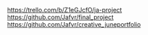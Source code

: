 https://trello.com/b/Z1eGJcfO/ja-project
https://github.com/Jafvr/final_project
https://github.com/Jafvr/creative_juneportfolio